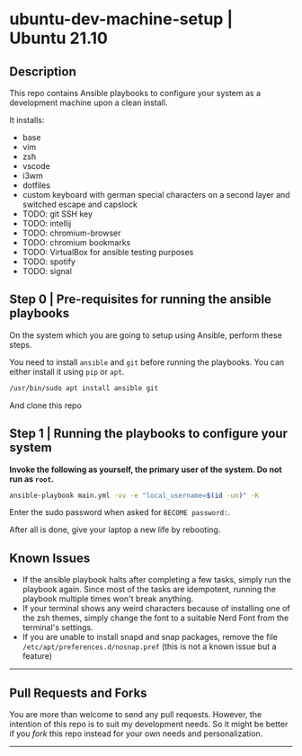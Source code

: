 # ubuntu-dev-machine-setup | Ubuntu 21.10

## Description

This repo contains Ansible playbooks to configure your system as a development machine upon a clean install.

It installs:

- base
- vim
- zsh
- vscode
- i3wm
- dotfiles
- custom keyboard with german special characters on a second layer and switched escape and capslock
- TODO: git SSH key
- TODO: intellij
- TODO: chromium-browser
- TODO: chromium bookmarks
- TODO: VirtualBox for ansible testing purposes
- TODO: spotify
- TODO: signal

## Step 0 | Pre-requisites for running the ansible playbooks

On the system which you are going to setup using Ansible, perform these steps.

You need to install `ansible` and `git` before running the playbooks. You can either install it using `pip` or `apt`.

```sh
/usr/bin/sudo apt install ansible git
```

And clone this repo

## Step 1 | Running the playbooks to configure your system

**Invoke the following as yourself, the primary user of the system. Do not run as `root`.**

```sh
ansible-playbook main.yml -vv -e "local_username=$(id -un)" -K
```

Enter the sudo password when asked for `BECOME password:`.

After all is done, give your laptop a new life by rebooting.

## Known Issues

- If the ansible playbook halts after completing a few tasks, simply run the playbook again. Since most of the tasks are idempotent, running the playbook multiple times won't break anything.
- If your terminal shows any weird characters because of installing one of the zsh themes, simply change the font to a suitable Nerd Font from the terminal's settings.
- If you are unable to install snapd and snap packages, remove the file `/etc/apt/preferences.d/nosnap.pref` (this is not a known issue but a feature)

---

## Pull Requests and Forks

You are more than welcome to send any pull requests. However, the intention of this repo is to suit my development needs. So it might be better if you *fork* this repo instead for your own needs and personalization.

---

